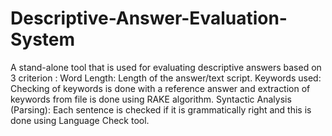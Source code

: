 # Descriptive-Answer-Evaluation-System
A stand-alone tool that is used for evaluating descriptive answers based on 3 criterion :  Word Length: Length of the answer/text script.  Keywords used: Checking of keywords is done with a reference answer and extraction of keywords from file is done using RAKE algorithm.  Syntactic Analysis (Parsing): Each sentence is checked if it is grammatically right and this is done using Language Check tool.
